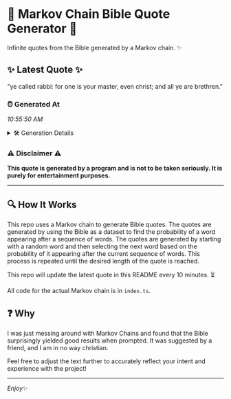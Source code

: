 # 📖 Markov Chain Bible Quote Generator 📖

Infinite quotes from the Bible generated by a Markov chain. ✨

## ✨ Latest Quote ✨
"ye called rabbi: for one is your master, even christ; and all ye are brethren."

### ⏰ Generated At
*10:55:50 AM*

<details>
    <summary>🛠️ Generation Details</summary>
    <p>
        <strong>🌱 Seed:</strong> ye<br>
        <strong>🔄 Iterations:</strong> 14<br>
        <strong>📜 Context History:</strong><br>[ ye ]: called<br>[ ye, called ]: rabbi:<br>[ ye, called, rabbi: ]: for<br>[ ye, called, rabbi:, for ]: one<br>[ ye, called, rabbi:, for, one ]: is<br>[ ye, called, rabbi:, for, one, is ]: your<br>[ called, rabbi:, for, one, is, your ]: master,<br>[ rabbi:, for, one, is, your, master, ]: even<br>[ for, one, is, your, master,, even ]: christ;<br>[ one, is, your, master,, even, christ; ]: and<br>[ is, your, master,, even, christ;, and ]: all<br>[ your, master,, even, christ;, and, all ]: ye<br>[ master,, even, christ;, and, all, ye ]: are<br>[ even, christ;, and, all, ye, are ]: brethren.<br>
    </p>
</details>

### ⚠️ Disclaimer ⚠️
**This quote is generated by a program and is not to be taken seriously. It is purely for entertainment purposes.**

---

## 🔍 How It Works

This repo uses a Markov chain to generate Bible quotes. The quotes are generated by using the Bible as a dataset to find the probability of a word appearing after a sequence of words. The quotes are generated by starting with a random word and then selecting the next word based on the probability of it appearing after the current sequence of words. This process is repeated until the desired length of the quote is reached.

This repo will update the latest quote in this README every 10 minutes. ⏳

All code for the actual Markov chain is in `index.ts`.

## ❓ Why

I was just messing around with Markov Chains and found that the Bible surprisingly yielded good results when prompted. 
It was suggested by a friend, and I am in no way christian.

Feel free to adjust the text further to accurately reflect your intent and experience with the project!

---

*Enjoy*✨
